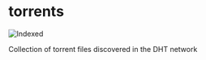 torrents 
========
![Indexed](https://img.shields.io/badge/indexed-88492-blue)

Collection of torrent files discovered in the DHT network
